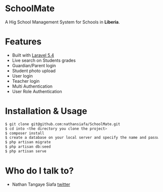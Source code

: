 # SchoolMate #

A Hig School Management System for Schools in __Liberia__.

# Features #

* Built with [Laravel 5.4](https://laravel.com)
* Live search on Students grades
* Guardian/Parent login
* Student photo upload
* User login
* Teacher login
* Multi Authentication
* User Role Authentication

# Installation & Usage #

```sh
$ git clone git@github.com:nathansiafa/SchoolMate.git
$ cd into <the directory you clone the project>
$ composer install
$ create a database on your local server and specify the name and password in .env
$ php artisan migrate
$ php artisan db:seed
$ php artisan serve
```

# Who do I talk to? #

* Nathan Tangaye Siafa [twitter](https://twitter.com/NathanSiafa1)

